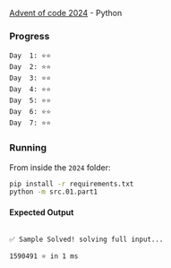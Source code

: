 [Advent of code 2024](https://adventofcode.com/2024) - Python

### Progress

```
Day  1: ⭐️⭐️
Day  2: ⭐️⭐️
Day  3: ⭐️⭐️
Day  4: ⭐️⭐️
Day  5: ⭐️⭐️
Day  6: ⭐️⭐️
Day  7: ⭐️⭐️
```

### Running

From inside the `2024` folder:

```sh
pip install -r requirements.txt
python -m src.01.part1
```

#### Expected Output
```

✅ Sample Solved! solving full input...

1590491 ⭐️ in 1 ms

```
